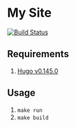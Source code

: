 # My Site

[![Build Status](https://github.com/bradj/bradjanke.com/workflows/Build%20%26%20Publish/badge.svg)](https://github.com/bradj/bradjanke.com/actions)

## Requirements

1. [Hugo v0.145.0](https://gohugo.io/getting-started/quick-start/)

## Usage

1. `make run`
1. `make build`
